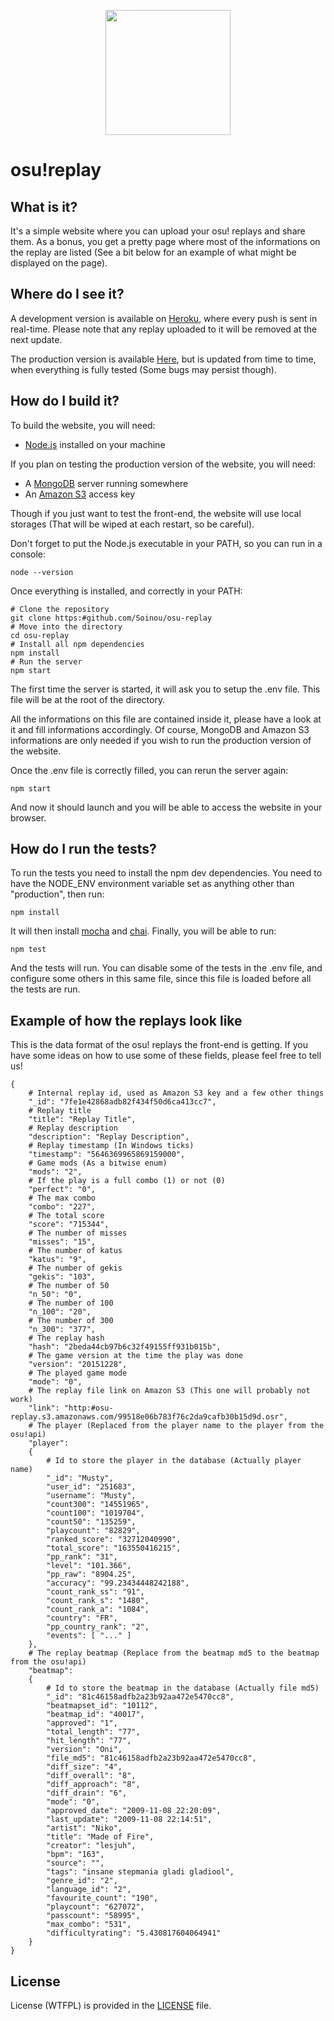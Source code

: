 <p align="center">
  <img src="http://puu.sh/n5TNe/a5e7bc8208.png" height="200" width="200" />
</p>

# osu!replay

## What is it?

It's a simple website where you can upload your osu! replays and share them. As a bonus, you get a pretty page where most of the informations on the replay are listed (See a bit below for an example of what might be displayed on the page).

## Where do I see it?

A development version is available on [Heroku](http://dev.osu-replay.info), where every push is sent in real-time. Please note that any replay uploaded to it will be removed at the next update.

The production version is available [Here](http://osu-replay.info), but is updated from time to time, when everything is fully tested (Some bugs may persist though).

## How do I build it?

To build the website, you will need:

- [Node.js](https://nodejs.org) installed on your machine

If you plan on testing the production version of the website, you will need:

- A [MongoDB](https://www.mongodb.org/) server running somewhere
- An [Amazon S3](https://aws.amazon.com/s3/) access key

Though if you just want to test the front-end, the website will use local storages (That will be wiped at each restart, so be careful).

Don't forget to put the Node.js executable in your PATH, so you can run in a console:

    node --version

Once everything is installed, and correctly in your PATH:

    # Clone the repository
    git clone https:#github.com/Soinou/osu-replay
    # Move into the directory
    cd osu-replay
    # Install all npm dependencies
    npm install
    # Run the server
    npm start

The first time the server is started, it will ask you to setup the .env file. This file will be at the root of the directory.

All the informations on this file are contained inside it, please have a look at it and fill informations accordingly. Of course, MongoDB and Amazon S3 informations are only needed if you wish to run the production version of the website.

Once the .env file is correctly filled, you can rerun the server again:

    npm start

And now it should launch and you will be able to access the website in your browser.

## How do I run the tests?

To run the tests you need to install the npm dev dependencies. You need to have the NODE_ENV environment variable set as anything other than "production", then run:

    npm install

It will then install [mocha](http://mochajs.org) and [chai](http://chaijs.com). Finally, you will be able to run:

    npm test

And the tests will run. You can disable some of the tests in the .env file, and configure some others in this same file, since this file is loaded before all the tests are run.

## Example of how the replays look like

This is the data format of the osu! replays the front-end is getting. If you have some ideas on how to use some of these fields, please feel free to tell us!

```
{
    # Internal replay id, used as Amazon S3 key and a few other things
    "_id": "7fe1e42868adb82f434f50d6ca413cc7",
    # Replay title
    "title": "Replay Title",
    # Replay description
    "description": "Replay Description",
    # Replay timestamp (In Windows ticks)
    "timestamp": "5646369965869159000",
    # Game mods (As a bitwise enum)
    "mods": "2",
    # If the play is a full combo (1) or not (0)
    "perfect": "0",
    # The max combo
    "combo": "227",
    # The total score
    "score": "715344",
    # The number of misses
    "misses": "15",
    # The number of katus
    "katus": "9",
    # The number of gekis
    "gekis": "103",
    # The number of 50
    "n_50": "0",
    # The number of 100
    "n_100": "20",
    # The number of 300
    "n_300": "377",
    # The replay hash
    "hash": "2beda44cb97b6c32f49155ff931b015b",
    # The game version at the time the play was done
    "version": "20151228",
    # The played game mode
    "mode": "0",
    # The replay file link on Amazon S3 (This one will probably not work)
    "link": "http:#osu-replay.s3.amazonaws.com/99518e06b783f76c2da9cafb30b15d9d.osr",
    # The player (Replaced from the player name to the player from the osu!api)
    "player":
    {
        # Id to store the player in the database (Actually player name)
        "_id": "Musty",
        "user_id": "251683",
        "username": "Musty",
        "count300": "14551965",
        "count100": "1019704",
        "count50": "135259",
        "playcount": "82829",
        "ranked_score": "32712040990",
        "total_score": "163550416215",
        "pp_rank": "31",
        "level": "101.366",
        "pp_raw": "8904.25",
        "accuracy": "99.23434448242188",
        "count_rank_ss": "91",
        "count_rank_s": "1480",
        "count_rank_a": "1084",
        "country": "FR",
        "pp_country_rank": "2",
        "events": [ "..." ]
    },
    # The replay beatmap (Replace from the beatmap md5 to the beatmap from the osu!api)
    "beatmap":
    {
        # Id to store the beatmap in the database (Actually file md5)
        "_id": "81c46158adfb2a23b92aa472e5470cc8",
        "beatmapset_id": "10112",
        "beatmap_id": "40017",
        "approved": "1",
        "total_length": "77",
        "hit_length": "77",
        "version": "Oni",
        "file_md5": "81c46158adfb2a23b92aa472e5470cc8",
        "diff_size": "4",
        "diff_overall": "8",
        "diff_approach": "8",
        "diff_drain": "6",
        "mode": "0",
        "approved_date": "2009-11-08 22:20:09",
        "last_update": "2009-11-08 22:14:51",
        "artist": "Niko",
        "title": "Made of Fire",
        "creator": "lesjuh",
        "bpm": "163",
        "source": "",
        "tags": "insane stepmania gladi gladiool",
        "genre_id": "2",
        "language_id": "2",
        "favourite_count": "190",
        "playcount": "627072",
        "passcount": "58995",
        "max_combo": "531",
        "difficultyrating": "5.430817604064941"
    }
}
```

## License

License (WTFPL) is provided in the [LICENSE](https://github.com/Soinou/osu-replay/blob/master/LICENSE) file.
